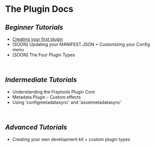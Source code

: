 # The Plugin Docs

  ## _Beginner Tutorials_
* [Creating your first plugin](/howtobasic%20-%20how%20to%20create%20a%20fraytools%20plugin/Tutorial.md)
* [SOON] Updating your MANIFEST.JSON + Customizing your Config menu
* [SOON] The Four Plugin Types

<br/>
  
  ## _Indermediate Tutorials_
* Understanding the Fraytools Plugin Core
* Metadata Plugin - Custom effects
* Using 'configmetadatasync' and 'assetmetadatasync'
<br/>

  ## _Advanced Tutorials_
* Creating your own development kit + custom plugin types


